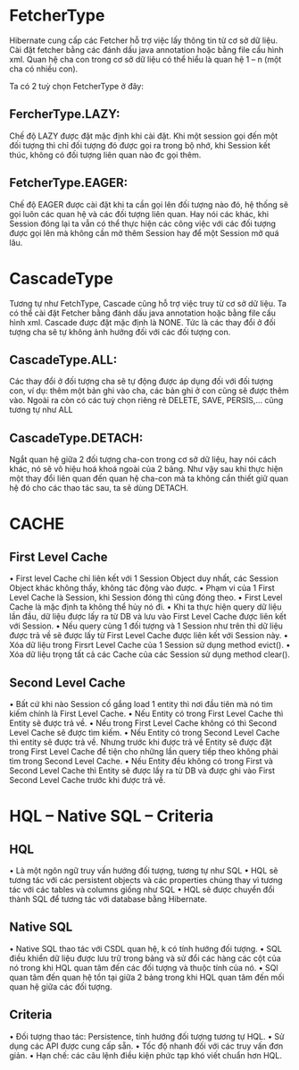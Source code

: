 # FetcherType

Hibernate cung cấp các Fetcher hỗ trợ việc lấy thông tin từ cơ sở dữ liệu. Cài đặt fetcher bằng các đánh dấu java annotation hoặc bằng file cấu hình xml.
Quan hệ cha con trong cơ sở dữ liệu có thể hiểu là quan hệ 1 – n (một cha có nhiều con).

Ta có 2 tuỳ chọn FetcherType ở đây:
## FercherType.LAZY:  
Chế độ LAZY được đặt mặc định khi cài đặt. Khi một session gọi đến một đối tượng thì chỉ đối tượng đó được gọi ra trong bộ nhớ, khi Session kết thúc, không có đối tượng liên quan nào đc gọi thêm.
## FetcherType.EAGER:  
Chế độ EAGER được cài đặt khi ta cần gọi lên đối tượng nào đó, hệ thống sẽ gọi luôn các quan hệ và các đối tượng liên quan. Hay nói các khác, khi Session đóng lại ta vẫn có thể thực hiện các công việc với các đối tượng được gọi lên mà không cần mở thêm Session hay để một Session mở quá lâu.


# CascadeType

Tương tự như FetchType, Cascade cũng hỗ trợ việc truy từ cơ sở dữ liệu. Ta có thể cài đặt Fetcher bằng đánh dấu java annotation hoặc bằng file cấu hình xml.
Cascade được đặt mặc định là NONE. Tức là các thay đổi ở đối tượng cha sẽ tự không ảnh hưởng đối với các đối tượng con.
## CascadeType.ALL: 
Các thay đổi ở đối tượng cha sẽ tự động được áp dụng đối với đối tượng con, ví dụ: thêm một bản ghi vào cha, các bản ghi ở con cũng sẽ được thêm vào. Ngoài ra còn có các tuỳ chọn riêng rẽ DELETE, SAVE, PERSIS,… cũng tương tự như ALL
## CascadeType.DETACH: 
Ngắt quan hệ giữa 2 đối tượng cha-con trong cơ sở dữ liệu, hay nói cách khác, nó sẽ vô hiệu hoá khoá ngoài của 2 bảng. Như vậy sau khi thực hiện một thay đổi liên quan đến quan hệ cha-con mà ta không cần thiết giữ quan hệ đó cho các thao tác sau, ta sẽ dùng DETACH.

# CACHE

## First Level Cache
•	First level Cache chỉ liên kết với 1 Session Object duy nhất, các Session Object khác không thấy, không tác động vào được.
•	Phạm vi của 1 First Level Cache là Session, khi Session đóng thì cũng đóng theo.
•	First Level Cache là mặc định ta không thể hủy nó đi.
•	Khi ta thực hiện query dữ liệu lần đầu, dữ liệu được lấy ra từ DB và lưu vào First Level Cache được liên kết với Session.
•	Nếu query cùng 1 đối tượng và 1 Session như trên thì dữ liệu được trả về sẽ được lấy từ First Level Cache được liên kết với Session này.
•	Xóa dữ liệu trong Firsrt Level Cache của 1 Session sử dụng method evict().
•	Xóa dữ liệu trọng tất cả các Cache của các Session sử dụng method clear().

## Second Level Cache
•	Bất cứ khi nào Session cố gắng load 1 entity thì nơi đầu tiên mà nó tìm kiếm chính là First Level Cache.
•	Nếu Entity có trong First Level Cache thì Entity sẽ được trả về.
•	Nếu trong First Level Cache không có thì Second Level Cache sẽ được tìm kiếm.
•	Nếu Entity có trong Second Level Cache thì entity sẽ được trả về. Nhưng trước khi được trả về Entity sẽ được đặt trong First Level Cache để tiện cho những lần query tiếp theo không phải tìm trong Second Level Cache.
•	Nếu Entity đều không có trong First và Second Level Cache thì Entity sẽ được lấy ra từ DB và được ghi vào First Second Level Cache trước khi được trả về.

# HQL – Native SQL – Criteria

## HQL
•	Là một ngôn ngữ truy vấn hướng đối tượng, tương tự như SQL
•	HQL sẽ tương tác với các persistent objects và các properties chúng thay vì tương tác với các tables và columns giống như SQL
•	HQL sẽ được chuyển đổi thành SQL để tương tác với database bằng Hibernate.

## Native SQL
•	Native SQL thao tác với CSDL quan hệ, k có tính hướng đối tượng.
•	SQL điều khiển dữ liệu được lưu trữ trong bảng và sử đổi các hàng các cột của nó 
trong khi HQL quan tâm đến các đối tượng và thuộc tính của nó.
•	SQl quan tâm đến quan hệ tồn tại giữa 2 bảng trong khi HQL quan tâm đến mối quan hệ giữa các đối tượng.

## Criteria
•	Đối tượng thao tác: Persistence, tính hướng đối tượng tương tự HQL.
•	Sử dụng các API được cung cấp sẵn.
•	Tốc độ nhanh đối với các truy vấn đơn giản.
•	Hạn chế: các câu lệnh điều kiện phức tạp khó viết chuẩn hơn HQL.
